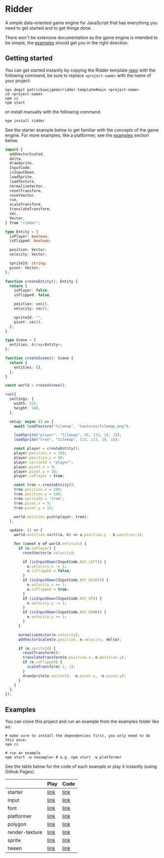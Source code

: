 # Ridder

A simple data-oriented game engine for JavaScript that has everything you need to get started and to get things done.

There won't be extensive documentation as the game engine is intended to be simple, the [examples](#examples) should get you in the right direction.

## Getting started

You can get started instantly by copying the Ridder template [repo](https://github.com/patrickswijgman/ridder-template) with the following command, be sure to replace `<project-name>` with the name of your project.

```shell
npx degit patrickswijgman/ridder-template#main <project-name>
cd <project-name>
npm ci
npm start
```

or install manually with the following command.

```shell
npm install ridder
```

See the starter example below to get familiar with the concepts of the game engine.
For more examples, like a platformer, see the [examples](#examples) section below.

```typescript
import {
  addVectorScaled,
  delta,
  drawSprite,
  InputCode,
  isInputDown,
  loadSprite,
  loadTexture,
  normalizeVector,
  resetTransform,
  resetVector,
  run,
  scaleTransform,
  translateTransform,
  vec,
  Vector,
} from "ridder";

type Entity = {
  isPlayer: boolean;
  isFlipped: boolean;

  position: Vector;
  velocity: Vector;

  spriteId: string;
  pivot: Vector;
};

function createEntity(): Entity {
  return {
    isPlayer: false,
    isFlipped: false,

    position: vec(),
    velocity: vec(),

    spriteId: "",
    pivot: vec(),
  };
}

type Scene = {
  entities: Array<Entity>;
};

function createScene(): Scene {
  return {
    entities: [],
  };
}

const world = createScene();

run({
  settings: {
    width: 320,
    height: 180,
  },

  setup: async () => {
    await loadTexture("tilemap", "textures/tilemap.png");

    loadSprite("player", "tilemap", 95, 133, 18, 18);
    loadSprite("tree", "tilemap", 113, 113, 18, 18);

    const player = createEntity();
    player.position.x = 160;
    player.position.y = 90;
    player.spriteId = "player";
    player.pivot.x = 9;
    player.pivot.y = 18;
    player.isPlayer = true;

    const tree = createEntity();
    tree.position.x = 200;
    tree.position.y = 100;
    tree.spriteId = "tree";
    tree.pivot.x = 9;
    tree.pivot.y = 18;

    world.entities.push(player, tree);
  },

  update: () => {
    world.entities.sort((a, b) => a.position.y - b.position.y);

    for (const e of world.entities) {
      if (e.isPlayer) {
        resetVector(e.velocity);

        if (isInputDown(InputCode.KEY_LEFT)) {
          e.velocity.x -= 1;
          e.isFlipped = false;
        }
        if (isInputDown(InputCode.KEY_RIGHT)) {
          e.velocity.x += 1;
          e.isFlipped = true;
        }
        if (isInputDown(InputCode.KEY_UP)) {
          e.velocity.y -= 1;
        }
        if (isInputDown(InputCode.KEY_DOWN)) {
          e.velocity.y += 1;
        }
      }

      normalizeVector(e.velocity);
      addVectorScaled(e.position, e.velocity, delta);

      if (e.spriteId) {
        resetTransform();
        translateTransform(e.position.x, e.position.y);
        if (e.isFlipped) {
          scaleTransform(-1, 1);
        }
        drawSprite(e.spriteId, -e.pivot.x, -e.pivot.y);
      }
    }
  },
});
```

## Examples

You can clone this project and run an example from the examples folder like so:

```shell
# make sure to install the dependencies first, you only need to do this once:
npm ci

# run an example
npm start -w <example> # e.g. npm start -w platformer
```

See the table below for the code of each example or play it instantly (using Github Pages).

|                | Play                                                                       | Code                                     |
| -------------- | -------------------------------------------------------------------------- | ---------------------------------------- |
| starter        | [link](https://patrickswijgman.github.io/ridder/starter/index.html)        | [link](examples/starter/index.ts)        |
| input          | [link](https://patrickswijgman.github.io/ridder/input/index.html)          | [link](examples/input/index.ts)          |
| font           | [link](https://patrickswijgman.github.io/ridder/font/index.html)           | [link](examples/font/index.ts)           |
| platformer     | [link](https://patrickswijgman.github.io/ridder/platformer/index.html)     | [link](examples/platformer/index.ts)     |
| polygon        | [link](https://patrickswijgman.github.io/ridder/polygon/index.html)        | [link](examples/polygon/index.ts)        |
| render-texture | [link](https://patrickswijgman.github.io/ridder/render-texture/index.html) | [link](examples/render-texture/index.ts) |
| sprite         | [link](https://patrickswijgman.github.io/ridder/sprite/index.html)         | [link](examples/sprite/index.ts)         |
| tween          | [link](https://patrickswijgman.github.io/ridder/tween/index.html)          | [link](examples/tween/index.ts)          |
